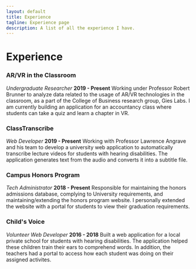 ```yaml
---
layout: default
title: Experience
tagline: Experience page
description: A list of all the experience I have.
---
```


# Experience

### AR/VR in the Classroom
*Undergraduate Researcher* **2019 - Present**
Working under Professor Robert Brunner to analyze data related to the usage of AR/VR technologies
in the classroom, as a part of the College of Business research group, Gies Labs. I am currently building an application for an accountancy class where students can take a quiz and learn a chapter in VR.

### ClassTranscribe
*Web Developer* **2019 - Present**
Working with Professor Lawrence Angrave and his team to develop a university web application to
automatically transcribe lecture videos for students with hearing disabilities. The application generates text from the audio and converts it into a subtitle file.

### Campus Honors Program
*Tech Administrator* **2018 - Present**
Responsible for maintaining the honors admissions database, complying to University requirements,
and maintaining/extending the honors program website. I personally extended the website with a portal for students to view their graduation requirements.

### Child's Voice
*Volunteer Web Developer* **2016 - 2018**
Built a web application for a local private school for students with hearing disabilities. The application helped these children train their ears to comprehend words. In addition, the teachers had a portal to access how each student was doing on their assigned activites.